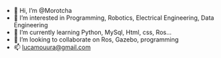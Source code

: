 - 👋 Hi, I’m @Morotcha
- 👀 I’m interested in Programming, Robotics, Electrical Engineering, Data Engineering
- 🌱 I’m currently learning Python, MySql, Html, css, Ros...
- 💞️ I’m looking to collaborate on Ros, Gazebo, programming
- 📫 lucamouura@gmail.com

<!---
Morotcha/Morotcha is a ✨ special ✨ repository because its `README.md` (this file) appears on your GitHub profile.
You can click the Preview link to take a look at your changes.
--->
